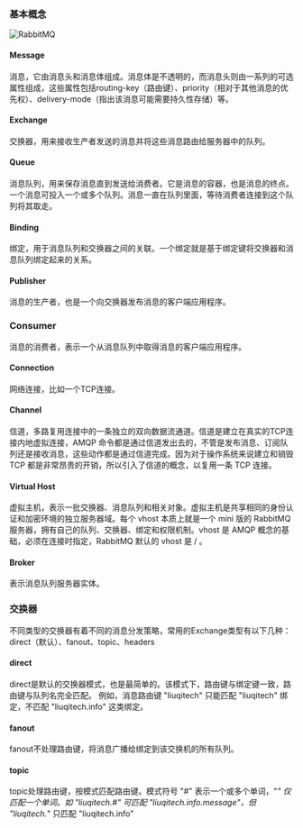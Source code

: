 ### 基本概念
![RabbitMQ](https://ask.qcloudimg.com/http-save/yehe-2744758/w3to0u38xr.png)
#### Message
消息，它由消息头和消息体组成。消息体是不透明的，而消息头则由一系列的可选属性组成，这些属性包括routing-key（路由键）、priority（相对于其他消息的优先权）、delivery-mode（指出该消息可能需要持久性存储）等。
#### Exchange
交换器，用来接收生产者发送的消息并将这些消息路由给服务器中的队列。
#### Queue
消息队列，用来保存消息直到发送给消费者。它是消息的容器，也是消息的终点。一个消息可投入一个或多个队列。消息一直在队列里面，等待消费者连接到这个队列将其取走。
#### Binding
绑定，用于消息队列和交换器之间的关联。一个绑定就是基于绑定键将交换器和消息队列绑定起来的关系。
#### Publisher
消息的生产者，也是一个向交换器发布消息的客户端应用程序。
### Consumer
消息的消费者，表示一个从消息队列中取得消息的客户端应用程序。
#### Connection
网络连接，比如一个TCP连接。
#### Channel
信道，多路复用连接中的一条独立的双向数据流通道。信道是建立在真实的TCP连接内地虚拟连接，AMQP 命令都是通过信道发出去的，不管是发布消息、订阅队列还是接收消息，这些动作都是通过信道完成。因为对于操作系统来说建立和销毁 TCP 都是非常昂贵的开销，所以引入了信道的概念，以复用一条 TCP 连接。
#### Virtual Host
虚拟主机，表示一批交换器、消息队列和相关对象。虚拟主机是共享相同的身份认证和加密环境的独立服务器域。每个 vhost 本质上就是一个 mini 版的 RabbitMQ 服务器，拥有自己的队列、交换器、绑定和权限机制。vhost 是 AMQP 概念的基础，必须在连接时指定，RabbitMQ 默认的 vhost 是 / 。
#### Broker
表示消息队列服务器实体。

### 交换器
不同类型的交换器有着不同的消息分发策略，常用的Exchange类型有以下几种：direct（默认）、fanout、topic、headers
#### direct
direct是默认的交换器模式，也是最简单的。该模式下，路由键与绑定键一致，路由键与队列名完全匹配。
例如，消息路由键 "liuqitech" 只能匹配 "liuqitech" 绑定，不匹配 "liuqitech.info" 这类绑定。 
#### fanout
fanout不处理路由键，将消息广播给绑定到该交换机的所有队列。 
#### topic
topic处理路由键，按模式匹配路由键。模式符号 "#" 表示一个或多个单词，"*" 仅匹配一个单词。如 "liuqitech.#" 可匹配 "liuqitech.info.message"，但 "liuqitech.*" 只匹配 "liuqitech.info"
